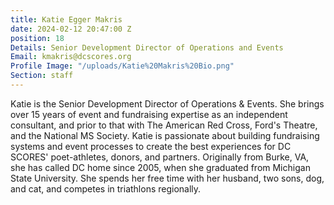 ```yaml
---
title: Katie Egger Makris
date: 2024-02-12 20:47:00 Z
position: 18
Details: Senior Development Director of Operations and Events
Email: kmakris@dcscores.org
Profile Image: "/uploads/Katie%20Makris%20Bio.png"
Section: staff
---
```


Katie is the Senior Development Director of Operations & Events. She brings over 15 years of event and fundraising expertise as an independent consultant, and prior to that with The American Red Cross, Ford's Theatre, and the National MS Society. Katie is passionate about building fundraising systems and event processes to create the best experiences for DC SCORES' poet-athletes, donors, and partners. Originally from Burke, VA, she has called DC home since 2005, when she graduated from Michigan State University. She spends her free time with her husband, two sons, dog, and cat, and competes in triathlons regionally.